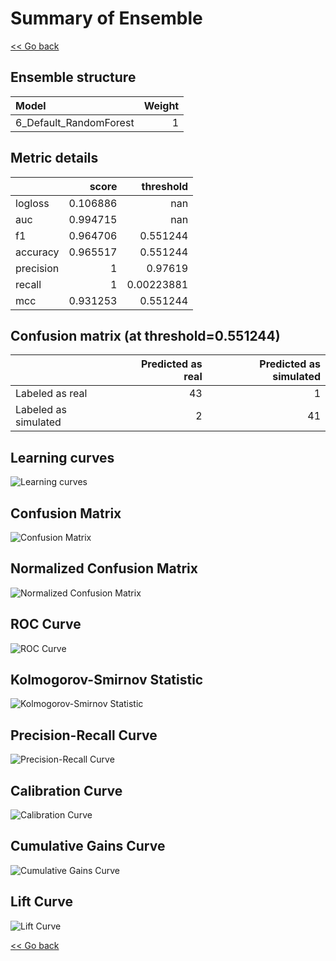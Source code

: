 # Summary of Ensemble

[<< Go back](../README.md)


## Ensemble structure
| Model                  |   Weight |
|:-----------------------|---------:|
| 6_Default_RandomForest |        1 |

## Metric details
|           |    score |    threshold |
|:----------|---------:|-------------:|
| logloss   | 0.106886 | nan          |
| auc       | 0.994715 | nan          |
| f1        | 0.964706 |   0.551244   |
| accuracy  | 0.965517 |   0.551244   |
| precision | 1        |   0.97619    |
| recall    | 1        |   0.00223881 |
| mcc       | 0.931253 |   0.551244   |


## Confusion matrix (at threshold=0.551244)
|                      |   Predicted as real |   Predicted as simulated |
|:---------------------|--------------------:|-------------------------:|
| Labeled as real      |                  43 |                        1 |
| Labeled as simulated |                   2 |                       41 |

## Learning curves
![Learning curves](learning_curves.png)
## Confusion Matrix

![Confusion Matrix](confusion_matrix.png)


## Normalized Confusion Matrix

![Normalized Confusion Matrix](confusion_matrix_normalized.png)


## ROC Curve

![ROC Curve](roc_curve.png)


## Kolmogorov-Smirnov Statistic

![Kolmogorov-Smirnov Statistic](ks_statistic.png)


## Precision-Recall Curve

![Precision-Recall Curve](precision_recall_curve.png)


## Calibration Curve

![Calibration Curve](calibration_curve_curve.png)


## Cumulative Gains Curve

![Cumulative Gains Curve](cumulative_gains_curve.png)


## Lift Curve

![Lift Curve](lift_curve.png)



[<< Go back](../README.md)

